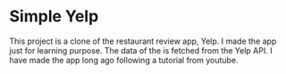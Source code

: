 # Simple Yelp

This project is a clone of the restaurant review app, Yelp. I made the app just for learning purpose. The data of the is fetched from the Yelp API. 
I have made the app long ago following a tutorial from youtube. 


